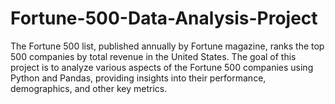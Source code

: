 # Fortune-500-Data-Analysis-Project
The Fortune 500 list, published annually by Fortune magazine, ranks the top 500 companies by total revenue in the United States. The goal of this project is to analyze various aspects of the Fortune 500 companies using Python and Pandas, providing insights into their performance, demographics, and other key metrics.
